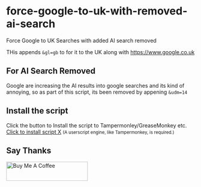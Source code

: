 # force-google-to-uk-with-removed-ai-search
Force Google to UK Searches with added AI search removed

THis appends `&gl=gb` to for it to the UK along with https://www.google.co.uk

## For AI Search Removed
Google are increasing the AI results into google searches and its kind of annoying, so as part of this script, its been removed by appening `&udm=14`

## Install the script
Click the button to Install the script to Tampermonley/GreaseMonkey etc.
<a href="https://raw.githubusercontent.com/darthvader666uk/force-google-to-uk-with-removed-ai-search/main/force-google-to-uk-with-removed-ai-search.js">Click to install script X</a>
<small>(A userscript engine, like Tampermonkey, is required.)</small>

## Say Thanks
<a href="https://www.buymeacoffee.com/darthvader666uk" target="_blank"><img src="https://cdn.buymeacoffee.com/buttons/default-orange.png" alt="Buy Me A Coffee" style="height: 51px !important;width: 217px !important;" ></a>
